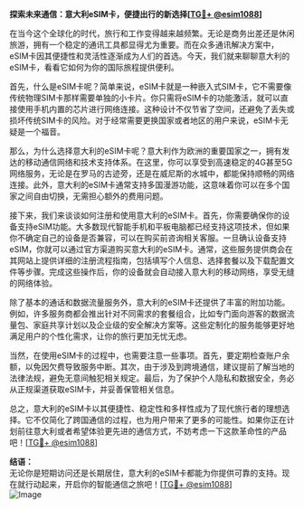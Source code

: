 **探索未来通信：意大利eSIM卡，便捷出行的新选择[[TG💪+ @esim1088](https://t.me/s/esim1088)]**

在当今这个全球化的时代，旅行和工作变得越来越频繁。无论是商务出差还是休闲旅游，拥有一个稳定的通讯工具都显得尤为重要。而在众多通讯解决方案中，eSIM卡因其便捷性和灵活性逐渐成为人们的首选。今天，我们就来聊聊意大利的eSIM卡，看看它如何为你的国际旅程提供便利。

首先，什么是eSIM卡呢？简单来说，eSIM卡就是一种嵌入式SIM卡，它不需要像传统物理SIM卡那样需要单独的小卡片。你只需将eSIM卡的功能激活，就可以直接使用手机内置的芯片进行网络连接。这种设计不仅节省了空间，还避免了丢失或损坏传统SIM卡的风险。对于经常需要更换国家或者地区的用户来说，eSIM卡无疑是一个福音。

那么，为什么选择意大利的eSIM卡呢？意大利作为欧洲的重要国家之一，拥有发达的移动通信网络和技术支持体系。在这里，你可以享受到高速稳定的4G甚至5G网络服务，无论是在罗马的古迹旁，还是在威尼斯的水城中，都能保持顺畅的网络连接。此外，意大利的eSIM卡通常支持多国漫游功能，这意味着你可以在多个国家之间自由切换，无需担心额外的费用问题。

接下来，我们来谈谈如何注册和使用意大利的eSIM卡。首先，你需要确保你的设备支持eSIM功能。大多数现代智能手机和平板电脑都已经支持这项技术，但如果你不确定自己的设备是否兼容，可以在购买前咨询相关客服。一旦确认设备支持eSIM，你就可以通过官方渠道购买意大利的eSIM卡。通常，这些服务提供商会在其网站上提供详细的注册流程指南，包括填写个人信息、选择套餐以及下载配置文件等步骤。完成这些操作后，你的设备就会自动接入意大利的移动网络，享受无缝的网络体验。

除了基本的通话和数据流量服务外，意大利的eSIM卡还提供了丰富的附加功能。例如，许多服务商都会推出针对不同需求的套餐组合，比如专门面向游客的数据流量包、家庭共享计划以及企业级的安全解决方案等。这些定制化的服务能够更好地满足用户的个性化需求，让你的旅行更加无忧无虑。

当然，在使用eSIM卡的过程中，也需要注意一些事项。首先，要定期检查账户余额，以免因欠费导致服务中断。其次，由于涉及到跨境通信，建议提前了解当地的法律法规，避免无意间触犯相关规定。最后，为了保护个人隐私和数据安全，务必从正规渠道获取eSIM卡，并妥善保管相关信息。

总之，意大利的eSIM卡以其便捷性、稳定性和多样性成为了现代旅行者的理想选择。它不仅简化了跨国通信的过程，也为用户带来了更多的可能性。如果你正在计划前往意大利或者希望体验更先进的通信方式，不妨考虑一下这款革命性的产品吧！[[TG💪+ @esim1088](https://t.me/s/esim1088)]

**结语：**  
无论你是短期访问还是长期居住，意大利的eSIM卡都能为你提供可靠的支持。现在就行动起来，开启你的智能通信之旅吧！[[TG💪+ @esim1088](https://t.me/s/esim1088)]  
![Image](https://i.postimg.cc/4NQfJmqS/Snipaste-2025-05-13-00-14-12.png)